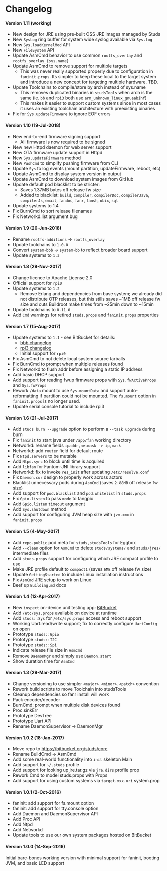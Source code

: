 # Changelog

#### Version 1.11 (working)
* New design for JRE using pre-built OSS JRE images managed by Studs
* New `SysLog` ring buffer for system wide syslog available via `Sys.log`
* New `Sys.loadKernelMod` API
* New `FileSystem` API
* Update AsmCmd behavior to use common `rootfs_overlay` and `rootfs_overlay_{sys.name}`
* Update AsmCmd to remove support for multiple targets
    - This was never really supported properly due to configuration in
      `faninit.props`. Its simpler to keep these local to the target system
      and introduce a new concept for targeting multiple hardware. TBD.
* Update Toolchains to compile/store by arch instead of sys.name
    - This removes duplicated binaries in `studsTools` when arch is the
      same (ie. `bb` and `rpi3` both use `arm_unknown_linux_gnueabihf`)
    - This makes it easier to support custom systems since in most cases
      it uses an existing toolchain architecture with preexisting binaries
* Fix for `Sys.updateFirmware` to ignore EOF errors

#### Version 1.10 (19-Jul-2018)
* New end-to-end firmware signing support
   - All firmware is now required to be signed
* New new Httpd daemon for web server support
* New OTA firmware update support in Httpd
* New `Sys.updateFirmware` method
* New `PushCmd` to simplify pushing firmware from CLI
* Update `Sys` to log events (mount partition, updateFirmware, reboot, etc)
* Update AsmCmd to display system version in output
* Update AsmCmd to download system images from GitHub
* Update default pod blacklist to be stricter:
   - Saves 1.37MB bytes off release fw size
   - Added to blacklist: `build`, `compiler`, `compilerDoc`, `compilerJava`,
     `compilerJs`, `email`, `fandoc`, `fanr`, `fansh`, `obix`, `sql`
* Update systems to 1.4
* Fix BurnCmd to sort release filenames
* Fix Networkd.list argument bug

#### Version 1.9 (26-Jun-2018)
* Rename `rootfs-additions` -> `rootfs_overlay`
* Update toolchains to `1.0.0`
* Convert `system-bbb` -> `system-bb` to reflect broader board support
* Update systems to `1.3`

#### Version 1.8 (29-Nov-2017)
* Change licence to Apache License 2.0
* Official support for `rpi0`
* Update systems to `1.2`
   - Remove Erlang and dependencies from base system; we already did not
     distribute OTP releases, but this stills saves ~1MB off release fw size
     and cuts Buildroot make times from ~25min down to ~15min
* Update toolchains to `0.11.0`
* Add `Cmd` warnings for retired `studs.props` and `faninit.props` properties

#### Version 1.7 (15-Aug-2017)
[bbb-1.1]:  https://bitbucket.org/studs/system-bbb/src/068f8e086a82a41975d3392b5a361df8747aa84d/changelog.md
[rpi3-1.1]: https://bitbucket.org/studs/system-rpi3/src/9db864004a9a0431f56016b39725abdb55095c0b/changelog.md

* Update systems to `1.1` - see BitBucket for details:
    - [bbb changelog][bbb-1.1]
    - [rpi3 changelog][rpi3-1.1]
    - Initial support for `rpi0`
* Fix AsmCmd to not delete local system source tarballs
* Fix BurnCmd to prompt when multiple releases found
* Fix Networkd to flush addr before assigning a static IP address
* Add basic DHCP support
* Add support for reading fwup firmware props with `Sys.fwActiveProps` and `Sys.fwProps`
* Rework `/data` mount to use `Sys.mountData` and support auto-reformatting if partition
  could not be mounted.  The `fs.mount` option in `faninit.props` is no longer used.
* Update serial console tutorial to include rpi3

#### Version 1.6 (21-Jul-2017)
* Add `studs burn --upgrade` option to perform a `--task upgrade` during burn
* Fix `faninit` to start java under `/app/fan` working directory
* Networkd: rename fields `ipaddr,netmask -> ip,mask`
* Networkd: add `router` field for default route
* Fix `Ntpd.servers` to be mutable
* Add `Ntpd.sync` to block until time is acquired
* Add `libfan` for Fantom-JNI library support
* Networkd: fix to invoke `res_init` after updating `/etc/resolve.conf`
* Fix `Daemon.cur` design to properly work across actors
* Blacklist unnecessary pods during `AsmCmd` (saves `2.88MB` off release fw size)
* Add support for `pod.blacklist` and `pod.whitelist` in `studs.props`
* Fix `Gpio.listen` to pass `mode` to fangpio
* Add `Gpio.listen` `timeout` argument
* Add `Sys.shutdown` method
* Add support for configuring JVM heap size with `jvm.xmx` in `faninit.props`

#### Version 1.5 (4-May-2017)
* Add `repo.public` pod.meta for `studs,studsTools` for Eggbox
* Add `--clean` option for `AsmCmd` to delete `studs/systems/` and `studs/jres/` intermediate files
* Add `studs.props` support for configuring which JRE compact profile to use
* Make JRE profile default to `compact1` (saves `6MB` off release fw size)
* Update `GettingStarted` to include Linux installation instructions
* Fix `AsmCmd` JRE setup to work on Linux
* Beef up `Building.md` docs

#### Version 1.4 (12-Apr-2017)
* New `inspect` on-device unit testing app: [BitBucket](https://bitbucket.org/studs/inspect)
* Add `/etc/sys.props` available on device at runtime
* Add `studs::Sys` for `/etc/sys.props` access and reboot support
* Working Uart.read/write support; fix to correctly configure `UartConfig` on open
* Prototype `studs::Gpio`
* Prototype `studs::I2C`
* Prototype `studs::Spi`
* Indicate release file size in `AsmCmd`
* Remove `DaemonMgr` and simply use `Daemon.start`
* Show duration time for `AsmCmd`

#### Version 1.3 (29-Mar-2017)
* Change versioning to use simpler `<major>.<minor>.<patch>` convention
* Rework build scripts to move Toolchain into studsTools
* Cleanup dependencies so fanr install will work
* Pack encoder/decoder
* BurnCmd: prompt when multiple disk devices found
* Proc.sinkErr
* Prototype DevTree
* Prototype Uart API
* Rename DaemonSupervisor -> DaemonMgr

#### Version 1.0.2 (18-Jan-2017)
* Move repo to https://bitbucket.org/studs/core
* Rename BuildCmd -> AsmCmd
* Add some real-world functionality into `init` skeleton Main
* Add support for `~/.studs` profile
* Add support for looking up jre.tar.gz via `jre.dirs` profile prop
* Rework Cmd to model studs.props with Props
* Add support for using custom systems via `target.xxx.uri` system.prop

#### Version 1.0.1 (2-Oct-2016)
* faninit: add support for fs.mount option
* faninit: add support for tty.console option
* Add Daemon and DaemonSupervisor API
* Add Proc API
* Add Ntpd
* Add Networkd
* Update tools to use our own system packages hosted on BitBucket

#### Version 1.0.0 (14-Sep-2016)
Initial bare-bones working version with minimal support
for faninit, booting JVM, and basic LED support